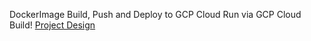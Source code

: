 DockerImage Build, Push and Deploy to GCP Cloud Run via GCP Cloud Build!
[Project Design](https://user-images.githubusercontent.com/86396299/166156695-982f3a78-8430-45b2-b5b3-b6237d06fd07.png)
